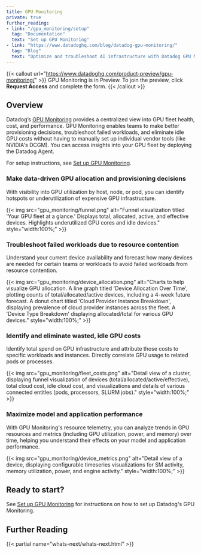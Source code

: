 ```yaml
---
title: GPU Monitoring
private: true
further_reading:
- link: "/gpu_monitoring/setup"
  tag: "Documentation"
  text: "Set up GPU Monitoring"
- link: "https://www.datadoghq.com/blog/datadog-gpu-monitoring/"
  tag: "Blog"
  text: "Optimize and troubleshoot AI infrastructure with Datadog GPU Monitoring"
---
```


{{< callout url="https://www.datadoghq.com/product-preview/gpu-monitoring/" >}}
GPU Monitoring is in Preview. To join the preview, click <strong>Request Access</strong> and complete the form.
{{< /callout >}} 

## Overview
Datadog’s [GPU Monitoring][1] provides a centralized view into GPU fleet health, cost, and performance. GPU Monitoring enables teams to make better provisioning decisions, troubleshoot failed workloads, and eliminate idle GPU costs without having to manually set up individual vendor tools (like NVIDIA's DCGM). You can access insights into your GPU fleet by deploying the Datadog Agent.

For setup instructions, see [Set up GPU Monitoring][2].

### Make data-driven GPU allocation and provisioning decisions
With visibility into GPU utilization by host, node, or pod, you can identify hotspots or underutilization of expensive GPU infrastructure.

{{< img src="gpu_monitoring/funnel.png" alt="Funnel visualization titled 'Your GPU fleet at a glance.' Displays total, allocated, active, and effective devices. Highlights underutilized GPU cores and idle devices." style="width:100%;" >}}

### Troubleshoot failed workloads due to resource contention
Understand your current device availability and forecast how many devices are needed for certain teams or workloads to avoid failed workloads from resource contention.

{{< img src="gpu_monitoring/device_allocation.png" alt="Charts to help visualize GPU allocation. A line graph titled 'Device Allocation Over Time', plotting counts of total/allocated/active devices, including a 4-week future forecast. A donut chart titled 'Cloud Provider Instance Breakdown', displaying prevalence of cloud provider instances across the fleet. A 'Device Type Breakdown' displaying allocated/total for various GPU devices." style="width:100%;" >}}

### Identify and eliminate wasted, idle GPU costs
Identify total spend on GPU infrastructure and attribute those costs to specific workloads and instances. Directly correlate GPU usage to related pods or processes.

{{< img src="gpu_monitoring/fleet_costs.png" alt="Detail view of a cluster, displaying funnel visualization of devices (total/allocated/active/effective), total cloud cost, idle cloud cost, and visualizations and details of various connected entitles (pods, processors, SLURM jobs)." style="width:100%;" >}}

### Maximize model and application performance
With GPU Monitoring's resource telemetry, you can analyze trends in GPU resources and metrics (including GPU utilization, power, and memory) over time, helping you understand their effects on your model and application performance.

{{< img src="gpu_monitoring/device_metrics.png" alt="Detail view of a device, displaying configurable timeseries visualizations for SM activity, memory utilization, power, and engine activity." style="width:100%;" >}}

## Ready to start?

See [Set up GPU Monitoring][2] for instructions on how to set up Datadog's GPU Monitoring.

## Further Reading

{{< partial name="whats-next/whats-next.html" >}}

[1]: https://app.datadoghq.com/gpu-monitoring
[2]: /gpu_monitoring/setup
[3]: /gpu_monitoring/summary
[4]: /gpu_monitoring/fleet/?tab=clustersidepanel

